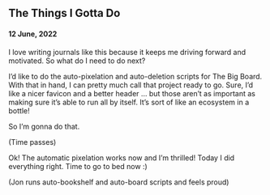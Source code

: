 ## The Things I Gotta Do
#### 12 June, 2022

I love writing journals like this because it keeps me driving forward and motivated. So what do I need to do next?

I’d like to do the auto-pixelation and auto-deletion scripts for The Big Board. With that in hand, I can pretty much call that project ready to go. Sure, I’d like a nicer favicon and a better header … but those aren’t as important as making sure it’s able to run all by itself. It’s sort of like an ecosystem in a bottle!

So I’m gonna do that.

(Time passes)

Ok! The automatic pixelation works now and I’m thrilled! Today I did everything right. Time to go to bed now :)

(Jon runs auto-bookshelf and auto-board scripts and feels proud)
